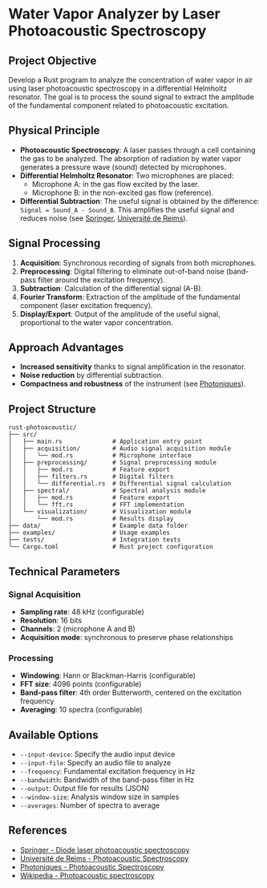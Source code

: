# Water Vapor Analyzer by Laser Photoacoustic Spectroscopy

## Project Objective

Develop a Rust program to analyze the concentration of water vapor in air using laser photoacoustic spectroscopy in a differential Helmholtz resonator. The goal is to process the sound signal to extract the amplitude of the fundamental component related to photoacoustic excitation.

## Physical Principle

- **Photoacoustic Spectroscopy**: A laser passes through a cell containing the gas to be analyzed. The absorption of radiation by water vapor generates a pressure wave (sound) detected by microphones.
- **Differential Helmholtz Resonator**: Two microphones are placed:
  - Microphone A: in the gas flow excited by the laser.
  - Microphone B: in the non-excited gas flow (reference).
- **Differential Subtraction**: The useful signal is obtained by the difference: `Signal = Sound_A - Sound_B`. This amplifies the useful signal and reduces noise (see [Springer](https://link.springer.com/article/10.1007/s00216-019-01877-0), [Université de Reims](https://www.univ-reims.fr/gsma/equipes-de-recherche/physique-moleculaire-et-spectroscopie-ancien/spectrometrie-laser-et-applications/spectrometrie-photoacoustique,22274,37656.html)).

## Signal Processing

1. **Acquisition**: Synchronous recording of signals from both microphones.
2. **Preprocessing**: Digital filtering to eliminate out-of-band noise (band-pass filter around the excitation frequency).
3. **Subtraction**: Calculation of the differential signal (A-B).
4. **Fourier Transform**: Extraction of the amplitude of the fundamental component (laser excitation frequency).
5. **Display/Export**: Output of the amplitude of the useful signal, proportional to the water vapor concentration.

## Approach Advantages

- **Increased sensitivity** thanks to signal amplification in the resonator.
- **Noise reduction** by differential subtraction.
- **Compactness and robustness** of the instrument (see [Photoniques](https://www.photoniques.com/articles/photon/pdf/2011/04/photon201154p39.pdf)).

## Project Structure

```plaintext
rust-photoacoustic/
├── src/
│   ├── main.rs              # Application entry point
│   ├── acquisition/         # Audio signal acquisition module
│   │   └── mod.rs           # Microphone interface
│   ├── preprocessing/       # Signal preprocessing module
│   │   ├── mod.rs           # Feature export
│   │   ├── filters.rs       # Digital filters
│   │   └── differential.rs  # Differential signal calculation
│   ├── spectral/            # Spectral analysis module
│   │   ├── mod.rs           # Feature export
│   │   └── fft.rs           # FFT implementation
│   └── visualization/       # Visualization module
│       └── mod.rs           # Results display
├── data/                    # Example data folder
├── examples/                # Usage examples
├── tests/                   # Integration tests
└── Cargo.toml               # Rust project configuration
```

## Technical Parameters

### Signal Acquisition

- **Sampling rate**: 48 kHz (configurable)
- **Resolution**: 16 bits
- **Channels**: 2 (microphone A and B)
- **Acquisition mode**: synchronous to preserve phase relationships

### Processing

- **Windowing**: Hann or Blackman-Harris (configurable)
- **FFT size**: 4096 points (configurable)
- **Band-pass filter**: 4th order Butterworth, centered on the excitation frequency
- **Averaging**: 10 spectra (configurable)

## Available Options

- `--input-device`: Specify the audio input device
- `--input-file`: Specify an audio file to analyze
- `--frequency`: Fundamental excitation frequency in Hz
- `--bandwidth`: Bandwidth of the band-pass filter in Hz
- `--output`: Output file for results (JSON)
- `--window-size`: Analysis window size in samples
- `--averages`: Number of spectra to average

## References

- [Springer - Diode laser photoacoustic spectroscopy](https://link.springer.com/article/10.1007/s00216-019-01877-0)
- [Université de Reims - Photoacoustic Spectroscopy](https://www.univ-reims.fr/gsma/equipes-de-recherche/physique-moleculaire-et-spectroscopie-ancien/spectrometrie-laser-et-applications/spectrometrie-photoacoustique,22274,37656.html)
- [Photoniques - Photoacoustic Spectroscopy](https://www.photoniques.com/articles/photon/pdf/2011/04/photon201154p39.pdf)
- [Wikipedia - Photoacoustic spectroscopy](https://en.wikipedia.org/wiki/Photoacoustic_spectroscopy)

